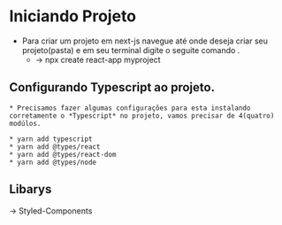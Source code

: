 # Iniciando Projeto
* Para criar um projeto em next-js navegue até onde deseja criar seu projeto(pasta) e em seu terminal digite o seguite comando .</br>
    * -> npx create react-app myproject

## Configurando Typescript ao projeto.
    * Precisamos fazer algumas configurações para esta instalando corretamente o *Typescript* no projeto, vamos precisar de 4(quatro) modúlos.

    * yarn add typescript
    * yarn add @types/react
    * yarn add @types/react-dom
    * yarn add @types/node
## Libarys 

-> Styled-Components